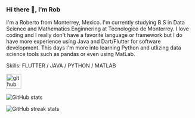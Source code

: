 ### Hi there 👋, I’m Rob
I'm a Roberto from Monterrey, Mexico. I'm currently studying B.S in Data Science and Mathematics Enginnering at Tecnologico de Monterrey. I love coding and I really don't have a favorite language or framework but I do have more experience using Java and Dart/Flutter for software development. This days I'm more into learning Python and utlizing data science tools such as pandas or even using MatLab.

Skills: FLUTTER / JAVA / PYTHON / MATLAB


[<img src='https://cdn.jsdelivr.net/npm/simple-icons@3.0.1/icons/github.svg' alt='github' height='40'>](https://github.com/rpribau)  

![GitHub stats](https://github-readme-stats.vercel.app/api?username=rpribau&show_icons=true)  

![GitHub streak stats](https://streak-stats.demolab.com/?user=rpribau)  


